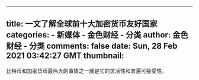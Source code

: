 
---
title: 一文了解全球前十大加密货币友好国家
categories: 
    - 新媒体
    - 金色财经 - 分类
author: 金色财经 - 分类
comments: false
date: Sun, 28 Feb 2021 03:42:27 GMT
thumbnail: 
---

<div>   
比特币和加密货币最伟大的事情之一就是它的灵活性和普遍可接受性。  
</div>
            